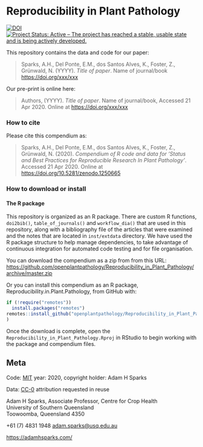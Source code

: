 
<!-- README.md is generated from README.Rmd. Please edit that file -->

# Reproducibility in Plant Pathology

[![DOI](https://zenodo.org/badge/62676177.svg)](https://zenodo.org/badge/latestdoi/62676177)
[![Project Status: Active – The project has reached a stable, usable
state and is being actively
developed.](http://www.repostatus.org/badges/latest/active.svg)](http://www.repostatus.org/#active)

This repository contains the data and code for our paper:

> Sparks, A.H., Del Ponte, E.M., dos Santos Alves, K., Foster, Z.,
> Grünwald, N. (YYYY). *Title of paper*. Name of journal/book
> <https://doi.org/xxx/xxx>

Our pre-print is online here:

> Authors, (YYYY). *Title of paper*. Name of journal/book, Accessed 21
> Apr 2020. Online at <https://doi.org/xxx/xxx>

### How to cite

Please cite this compendium as:

> Sparks, A.H., Del Ponte, E.M., dos Santos Alves, K., Foster, Z.,
> Grünwald, N. (2020). *Compendium of R code and data for ‘Status and
> Best Practices for Reproducible Research In Plant Pathology’*.
> Accessed 21 Apr 2020. Online at
> <https://doi.org/10.5281/zenodo.1250665>

### How to download or install

#### The R package

This repository is organized as an R package. There are custom R
functions, `doi2bib()`, `table_of_journals()` and `workflow_dia()` that
are used in this repository, along with a bibliography file of the
articles that were examined and the notes that are located in
`inst/extdata` directory. We have used the R package structure to help
manage dependencies, to take advantage of continuous integration for
automated code testing and for file organisation.

You can download the compendium as a zip from from this URL:
<https://github.com/openplantpathology/Reproducibility_in_Plant_Pathology/archive/master.zip>

Or you can install this compendium as an R package,
Reproducibility.in.Plant.Pathology, from GitHub with:

``` r
if (!require("remotes"))
  install.packages("remotes")
remotes::install_github("openplantpathology/Reproducibility_in_Plant_Pathology"
)
```

Once the download is complete, open the
`Reproducibility_in_Plant_Pathology.Rproj` in RStudio to begin working
with the package and compendium files.

## Meta

Code: [MIT](http://opensource.org/licenses/MIT) year: 2020, copyright
holder: Adam H Sparks

Data: [CC-0](http://creativecommons.org/publicdomain/zero/1.0/)
attribution requested in reuse

Adam H Sparks, Associate Professor, Centre for Crop Health  
University of Southern Queensland  
Toowoomba, Queensland 4350

\+61 (7) 4831 1948 <adam.sparks@usq.edu.au>

<https://adamhsparks.com/>
